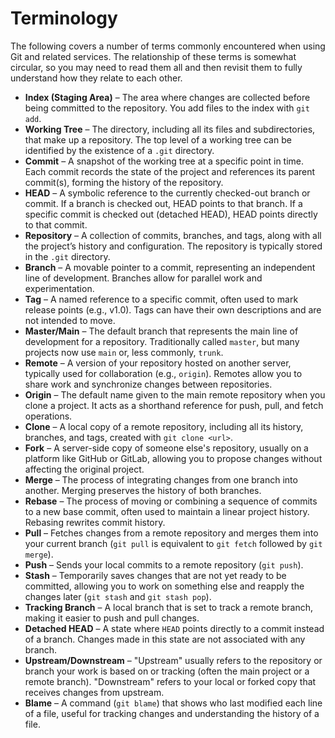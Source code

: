 # Terminology

The following covers a number of terms commonly encountered when using Git and related services. The relationship of these terms is somewhat circular, so you may need to read them all and then revisit them to fully understand how they relate to each other.

- **Index (Staging Area)** – The area where changes are collected before being committed to the repository. You add files to the index with `git add`.
- **Working Tree** – The directory, including all its files and subdirectories, that make up a repository. The top level of a working tree can be identified by the existence of a `.git` directory.
- **Commit** – A snapshot of the working tree at a specific point in time. Each commit records the state of the project and references its parent commit(s), forming the history of the repository.
- **HEAD** – A symbolic reference to the currently checked-out branch or commit. If a branch is checked out, HEAD points to that branch. If a specific commit is checked out (detached HEAD), HEAD points directly to that commit.
- **Repository** – A collection of commits, branches, and tags, along with all the project’s history and configuration. The repository is typically stored in the `.git` directory.
- **Branch** – A movable pointer to a commit, representing an independent line of development. Branches allow for parallel work and experimentation.
- **Tag** – A named reference to a specific commit, often used to mark release points (e.g., v1.0). Tags can have their own descriptions and are not intended to move.
- **Master/Main** – The default branch that represents the main line of development for a repository. Traditionally called `master`, but many projects now use `main` or, less commonly, `trunk`.
- **Remote** – A version of your repository hosted on another server, typically used for collaboration (e.g., `origin`). Remotes allow you to share work and synchronize changes between repositories.
- **Origin** – The default name given to the main remote repository when you clone a project. It acts as a shorthand reference for push, pull, and fetch operations.
- **Clone** – A local copy of a remote repository, including all its history, branches, and tags, created with `git clone <url>`.
- **Fork** – A server-side copy of someone else's repository, usually on a platform like GitHub or GitLab, allowing you to propose changes without affecting the original project.
- **Merge** – The process of integrating changes from one branch into another. Merging preserves the history of both branches.
- **Rebase** – The process of moving or combining a sequence of commits to a new base commit, often used to maintain a linear project history. Rebasing rewrites commit history.
- **Pull** – Fetches changes from a remote repository and merges them into your current branch (`git pull` is equivalent to `git fetch` followed by `git merge`).
- **Push** – Sends your local commits to a remote repository (`git push`).
- **Stash** – Temporarily saves changes that are not yet ready to be committed, allowing you to work on something else and reapply the changes later (`git stash` and `git stash pop`).
- **Tracking Branch** – A local branch that is set to track a remote branch, making it easier to push and pull changes.
- **Detached HEAD** – A state where `HEAD` points directly to a commit instead of a branch. Changes made in this state are not associated with any branch.
- **Upstream/Downstream** – "Upstream" usually refers to the repository or branch your work is based on or tracking (often the main project or a remote branch). "Downstream" refers to your local or forked copy that receives changes from upstream.
- **Blame** – A command (`git blame`) that shows who last modified each line of a file, useful for tracking changes and understanding the history of a file.
